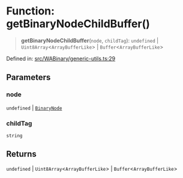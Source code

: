 # Function: getBinaryNodeChildBuffer()

> **getBinaryNodeChildBuffer**(`node`, `childTag`): `undefined` \| `Uint8Array`\<`ArrayBufferLike`\> \| `Buffer`\<`ArrayBufferLike`\>

Defined in: [src/WABinary/generic-utils.ts:29](https://github.com/Fokusdotid/Baileys/blob/a954da2ee3c892812cf9528a5a214092693c872f/src/WABinary/generic-utils.ts#L29)

## Parameters

### node

`undefined` | [`BinaryNode`](../type-aliases/BinaryNode.md)

### childTag

`string`

## Returns

`undefined` \| `Uint8Array`\<`ArrayBufferLike`\> \| `Buffer`\<`ArrayBufferLike`\>
